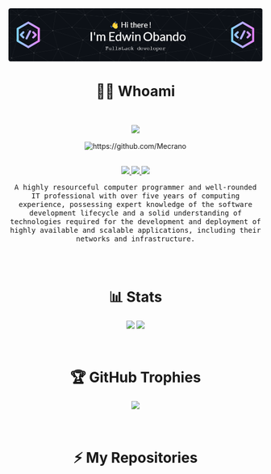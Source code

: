 <img src="./images/github-header-image.png" />

<h1 align="center">👨‍💻 Whoami</h1>
<br />
<p align="center">
    <img
        src="https://readme-typing-svg.demolab.com/?center=true&vCenter=true&height=20&lines=Full-Stack+Developer;VTEX+Developer;JavaScript+Developer"
    />
</p>

<div align="center">
    <img src="https://komarev.com/ghpvc/?username=Mecrano" alt="https://github.com/Mecrano" />
</div>

<br />

<p align="center">
    <a href="https://github.com/Mecrano">
      <img src="https://img.shields.io/badge/-Github-181717?style=for-the-badge&logo=Github&logoColor=white"/>
    </a>
    <a href="https://www.linkedin.com/in/eobando/">
      <img src="https://img.shields.io/badge/-LinkedIn-0077B5?style=for-the-badge&logo=LinkedIn&logoColor=white"/>
    </a>
    <a href="https://www.edwinobando.com/">
      <img src="https://img.shields.io/badge/-Web%20Site-119358?style=for-the-badge&logo=Next.js&logoColor=white"/>
    </a>
</p>

<p align="center">
    <samp>
    A highly resourceful computer programmer and well-rounded IT professional with over five years of computing experience, possessing expert knowledge of the software development lifecycle and a solid understanding of technologies required for the development and deployment of highly available and scalable applications, including their networks and infrastructure.
    </samp>    
    <br />
</p>

<br />
<br />

<h1 align="center">📊 Stats</h1>

<div align="center">
    <img src="https://github-readme-stats.vercel.app/api/top-langs/?username=Mecrano&show_icons=true&layout=compact&theme=github_dark&langs_count=6&hide=shell,jupyter%20notebook&count_private=true&card_width=445"
    />
    <img src="https://github-readme-stats.vercel.app/api?username=Mecrano&show_icons=true&theme=github_dark&count_private=true" />
</div>

<br />
<br />

<h1 align="center">🏆 GitHub Trophies</h1>
<div align="center">
    <img src="https://github-profile-trophy.vercel.app/?username=Mecrano&theme=nord&column=6" />
</div>

<br />
<br />

<h1 align="center"> ⚡ My Repositories </h1>
<!--
**Mecrano/Mecrano** is a ✨ _special_ ✨ repository because its `README.md` (this file) appears on your GitHub profile.

Here are some ideas to get you started:

- 🌱 I’m currently learning ...
- 👯 I’m looking to collaborate on ...
- 🤔 I’m looking for help with ...
- 💬 Ask me about ...
- 📫 How to reach me: ...
- 😄 Pronouns: ...
- ⚡ Fun fact: ...
-->

<!--## 🔭 I’m currently working on
![Stats](./images/stat.svg)
![Stats](https://wakatime.com/share/@Mecrano/495b0d77-e826-46d1-a353-0a36326c8f4f.svg)-->

